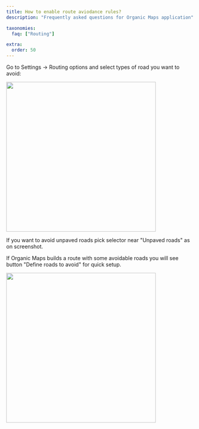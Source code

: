```yaml
---
title: How to enable route aviodance rules?
description: "Frequently asked questions for Organic Maps application"

taxonomies:
  faq: ["Routing"]

extra:
  order: 50
---
```


Go to Settings → Routing options and select types of road you want to avoid:

<img src="/faq/routing/how-to-enable-route-aviodance-rules/avoidance.jpg" width="400px"/>

If you want to avoid unpaved roads pick selector near "Unpaved roads" as on screenshot.

If Organic Maps builds a route with some avoidable roads you will see button "Define roads to avoid" for quick setup.

<img src="/faq/routing/how-to-enable-route-aviodance-rules/define-roads.jpg" width="400px"/>
